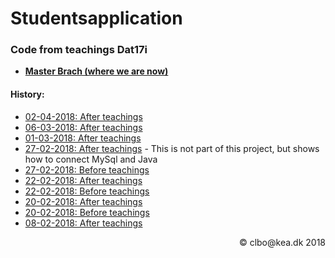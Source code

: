 # Studentsapplication
### Code from teachings Dat17i

* [**Master Brach (where we are now)**](https://github.com/Dat17i/studentsapplication/tree/master)

#### History:

* [02-04-2018: After teachings](https://github.com/Dat17i/studentsapplication/tree/at_02_04_2018)
* [06-03-2018: After teachings](https://github.com/Dat17i/studentsapplication/tree/at_06_03_2018)
* [01-03-2018: After teachings](https://github.com/Dat17i/studentsapplication/tree/at_1_3_2018)
* [27-02-2018: After teachings](https://github.com/Dat17i/06_code_from_teachings) - This is not part of this project, but shows how to connect MySql and Java
* [27-02-2018: Before teachings](https://github.com/Dat17i/studentsapplication/tree/bf_27_02_2018)
* [22-02-2018: After teachings](https://github.com/Dat17i/studentsapplication/tree/at_22_02_2018)
* [22-02-2018: Before teachings](https://github.com/Dat17i/studentsapplication/tree/bf_22_02_2018)
* [20-02-2018: After teachings](https://github.com/Dat17i/studentsapplication/tree/at_20_02_2018) 
* [20-02-2018: Before teachings](https://github.com/Dat17i/studentsapplication/tree/bf_20_02_2018)    
* [08-02-2018: After teachings](https://github.com/Dat17i/studentsapplication/tree/at_8_2_2018)    


<div style="text-align : right">&copy; clbo@kea.dk  2018</div>
